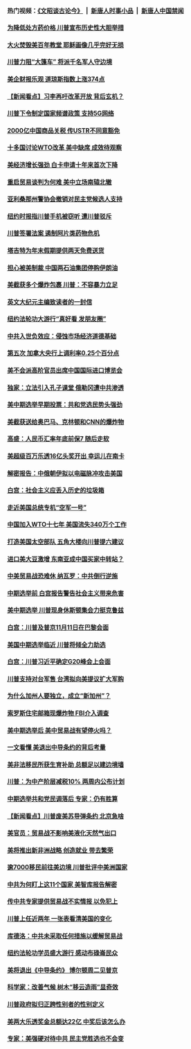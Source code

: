 #### 热门视频：[《文昭谈古论今》](https://github.com/gfw-breaker/wenzhao/blob/master/README.md?t=10260032) &nbsp;|&nbsp; [新唐人时事小品](https://github.com/gfw-breaker/ntdtv-comedy/blob/master/README.md?t=10260032) &nbsp;|&nbsp; [新唐人中国禁闻](https://github.com/gfw-breaker/ntdtv-news/blob/master/README.md?t=10260032)

#### [为降低处方药价格 川普宣布历史性大胆举措](../pages/nsc412/n10809288.md?t=10260032) 

#### [大火焚毁美百年教堂 耶稣画像几乎完好无损](../pages/nsc412/n10809212.md?t=10260032) 

#### [川普力阻“大篷车” 将派千名军人守边境](../pages/nsc412/n10809180.md?t=10260032) 

#### [美企财报乐观 道琼斯指数上涨374点](../pages/nsc412/n10809150.md?t=10260032) 

#### [【新闻看点】习李再吁改革开放 背后玄机？](../pages/nsc412/n10808821.md?t=10260032) 

#### [川普下令制定国家频谱政策 支持5G网络](../pages/nsc412/n10808862.md?t=10260032) 

#### [2000亿中国商品关税 传USTR不同意豁免](../pages/nsc412/n10808760.md?t=10260032) 

#### [十多国讨论WTO改革 美中缺席 成效待观察](../pages/nsc412/n10808939.md?t=10260032) 

#### [美经济增长强劲 白卡申请十年来首次下降](../pages/nsc412/n10808516.md?t=10260032) 

#### [重启贸易谈判为何难 美中立场南辕北辙](../pages/nsc412/n10808531.md?t=10260032) 

#### [亚利桑那州警协会撤销对民主党候选人支持](../pages/nsc412/n10808437.md?t=10260032) 

#### [纽约时报指川普手机被窃听 遭川普驳斥](../pages/nsc412/n10807071.md?t=10260032) 

#### [川普签署法案 遏制阿片类药物危机](../pages/nsc412/n10806923.md?t=10260032) 

#### [塔吉特为年末假期提供两天免费送货](../pages/nsc412/n10807164.md?t=10260032) 

#### [担心被美制裁 中国两石油集团停购伊朗油](../pages/nsc412/n10806678.md?t=10260032) 

#### [美截获多个爆炸包裹 川普：不容暴力立足](../pages/nsc412/n10806574.md?t=10260032) 

#### [英文大纪元主编致读者的一封信](../pages/nsc412/n10806320.md?t=10260032) 

#### [纽约法轮功大游行“真好看 发朋友圈”](../pages/nsc412/n10806304.md?t=10260032) 

#### [中共入世负效应：侵蚀市场经济道德基础](../pages/nsc412/n10806268.md?t=10260032) 

#### [第五次 加拿大央行上调利率0.25个百分点](../pages/nsc412/n10806316.md?t=10260032) 

#### [美不会派高阶官员出席中国国际进口博览会](../pages/nsc412/n10805978.md?t=10260032) 

#### [独家：立法引入孔子课堂 俄勒冈遭中共渗透](../pages/nsc412/n10805932.md?t=10260032) 

#### [美中期选举早期投票：共和党选民势头强劲](../pages/nsc412/n10806091.md?t=10260032) 

#### [美截获送给奥巴马、克林顿和CNN的爆炸物](../pages/nsc412/n10806053.md?t=10260032) 

#### [高盛：人民币汇率年底前保7 随后走软](../pages/nsc412/n10805944.md?t=10260032) 

#### [美超级百万乐透16亿头奖开出 幸运儿在南卡](../pages/nsc412/n10805894.md?t=10260032) 

#### [解密报告：中俄朝伊拟以电磁脉冲攻击美国](../pages/nsc412/n10805286.md?t=10260032) 

#### [白宫：社会主义应丢入历史的垃圾箱](../pages/nsc412/n10804725.md?t=10260032) 

#### [走近美国总统专机“空军一号”](../pages/nsc412/n10805018.md?t=10260032) 

#### [中国加入WTO十七年 美国流失340万个工作](../pages/nsc412/n10804115.md?t=10260032) 

#### [打造美国太空部队 五角大楼向川普提六建议](../pages/nsc412/n10804532.md?t=10260032) 

#### [进口美大豆激增 东南亚成中国买家中转站？](../pages/nsc412/n10803998.md?t=10260032) 

#### [中美贸易战恐难休 纳瓦罗：中共倒行逆施](../pages/nsc412/n10804254.md?t=10260032) 

#### [中期选举前 白宫报告警告社会主义带来危害](../pages/nsc412/n10803527.md?t=10260032) 

#### [美中期选举 川普现身休斯顿集会力挺克鲁兹](../pages/nsc412/n10803834.md?t=10260032) 

#### [白宫：川普及普京11月11日在巴黎会面](../pages/nsc412/n10803871.md?t=10260032) 

#### [美国中期选举临近 川普将倾全力助选](../pages/nsc412/n10803756.md?t=10260032) 

#### [白宫：川普习近平确定G20峰会上会面](../pages/nsc412/n10803463.md?t=10260032) 

#### [川普支持对台军售 台湾拟向美提议扩大军购](../pages/nsc412/n10803470.md?t=10260032) 

#### [为什么加州人要独立，成立“新加州”？](../pages/nsc412/n10802610.md?t=10260032) 

#### [索罗斯住宅邮箱现爆炸物 FBI介入调查](../pages/nsc412/n10802808.md?t=10260032) 

#### [美中期选举后 美中贸易战有望停火吗？](../pages/nsc412/n10801498.md?t=10260032) 

#### [一文看懂 美退出中导条约的背后考量](../pages/nsc412/n10801841.md?t=10260032) 

#### [美非法移民所获生育补助 总额足以建边境墙](../pages/nsc412/n10801907.md?t=10260032) 

#### [川普：为中产阶层减税10% 两周内公布计划](../pages/nsc412/n10801800.md?t=10260032) 

#### [中期选举共和党民调落后 专家：仍有胜算](../pages/nsc412/n10801597.md?t=10260032) 

#### [【新闻看点】川普废美苏导弹条约 北京急啥](../pages/nsc412/n10801278.md?t=10260032) 

#### [美官员：贸易战不影响美液化天然气出口](../pages/nsc412/n10801354.md?t=10260032) 

#### [美将推出新非洲战略 创造就业 带去繁荣](../pages/nsc412/n10801172.md?t=10260032) 

#### [逾7000移民前往美边境 川普批评中美洲国家](../pages/nsc412/n10800991.md?t=10260032) 

#### [中共为何盯上这11个国家 美智库报告解密](../pages/nsc412/n10799359.md?t=10260032) 

#### [传中共专家提供贸易战不实情报 以免犯上](../pages/nsc412/n10800120.md?t=10260032) 

#### [川普上任近两年 一张表看清美国的变化](../pages/nsc412/n10799861.md?t=10260032) 

#### [库德洛：中共未采取任何措施以缓解贸易战](../pages/nsc412/n10799582.md?t=10260032) 

#### [纽约法轮功学员盛大游行 感动布碌崙民众](../pages/nsc412/n10799427.md?t=10260032) 

#### [美将退出《中导条约》 博尔顿周二见普京](../pages/nsc412/n10799392.md?t=10260032) 

#### [科学家：改善气候 树木“移云造雨”显奇效](../pages/nsc412/n10798122.md?t=10260032) 

#### [川普政府拟归正跨性别者的性别定义](../pages/nsc412/n10799302.md?t=10260032) 

#### [美两大乐透奖金总额达22亿 中奖后该怎么办](../pages/nsc412/n10799299.md?t=10260032) 

#### [专家：美强硬对待中共 民主党胜选也不会变](../pages/nsc412/n10799269.md?t=10260032) 

